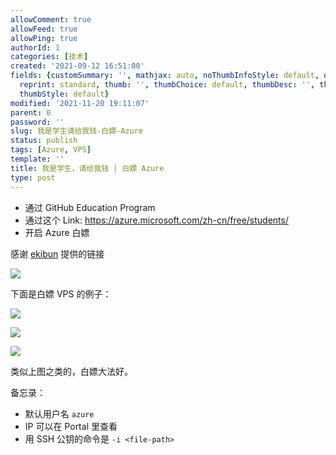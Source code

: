 ```yaml
---
allowComment: true
allowFeed: true
allowPing: true
authorId: 1
categories: [技术]
created: '2021-09-12 16:51:00'
fields: {customSummary: '', mathjax: auto, noThumbInfoStyle: default, outdatedNotice: 'no',
  reprint: standard, thumb: '', thumbChoice: default, thumbDesc: '', thumbSmall: '',
  thumbStyle: default}
modified: '2021-11-20 19:11:07'
parent: 0
password: ''
slug: 我是学生请给我钱-白嫖-Azure
status: publish
tags: [Azure, VPS]
template: ''
title: 我是学生，请给我钱 | 白嫖 Azure
type: post
---
```

* 通过 GitHub Education Program
* 通过这个 Link: https://azure.microsoft.com/zh-cn/free/students/
* 开启 Azure 白嫖

感谢 [ekibun](https://github.com/ekibun) 提供的链接

![](https://cdn.jsdelivr.net/gh/JeffersonQin/blog-asset@latest/usr/picgo/20210912165515.png)

下面是白嫖 VPS 的例子：

![](https://cdn.jsdelivr.net/gh/JeffersonQin/blog-asset@latest/usr/picgo/20210912165606.png)

![](https://cdn.jsdelivr.net/gh/JeffersonQin/blog-asset@latest/usr/picgo/20210912165629.png)

![](https://cdn.jsdelivr.net/gh/JeffersonQin/blog-asset@latest/usr/picgo/20210912165653.png)

类似上图之类的，白嫖大法好。

备忘录：
* 默认用户名 `azure`
* IP 可以在 Portal 里查看
* 用 SSH 公钥的命令是 `-i <file-path>`
